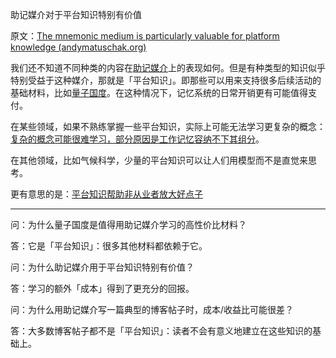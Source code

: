 助记媒介对于平台知识特别有价值

原文：[The mnemonic medium is particularly valuable for platform knowledge (andymatuschak.org)](https://notes.andymatuschak.org/z2bwNMKjXjzp9tGrK6Hm7PXpoEeNAG9M65JW6)

我们还不知道不同种类的内容在[助记媒介](https://notes.andymatuschak.org/z4rRX3qwSSJRsEkdXKwH2shamgHNeRthrMLiF)上的表现如何。但是有种类型的知识似乎特别受益于这种媒介，那就是「平台知识」。即那些可以用来支持很多后续活动的基础材料，比如[量子国度](https://notes.andymatuschak.org/z2fBHADWa93EZTuNzuww7V3Vi587ZyZ4FHTHm)。在这种情况下，记忆系统的日常开销更有可能值得支付。

在某些领域，如果不熟练掌握一些平台知识，实际上可能无法学习更复杂的概念：[复杂的概念可能很难学习，部分原因是工作记忆容纳不下其组分](https://notes.andymatuschak.org/z6eTZz16YRGs2PyWyc3qe1B9oJ7swmnCU54hZ)。

在其他领域，比如气候科学，少量的平台知识可以让人们用模型而不是直觉来思考。

更有意思的是：[平台知识帮助非从业者放大好点子](https://notes.andymatuschak.org/zUp2QEWS4i1En8vm44WPR3g7ZQzQiNqUXpQN)

------

问：为什么量子国度是值得用助记媒介学习的高性价比材料？

答：它是「平台知识」：很多其他材料都依赖于它。

问：为什么助记媒介用于平台知识特别有价值？

答：学习的额外「成本」得到了更充分的回报。

问：为什么用助记媒介写一篇典型的博客帖子时，成本/收益比可能很差？

答：大多数博客帖子都不是「平台知识」：读者不会有意义地建立在这些知识的基础上。